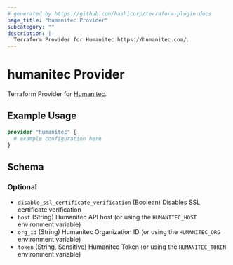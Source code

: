 ```yaml
---
# generated by https://github.com/hashicorp/terraform-plugin-docs
page_title: "humanitec Provider"
subcategory: ""
description: |-
  Terraform Provider for Humanitec https://humanitec.com/.
---
```


# humanitec Provider

Terraform Provider for [Humanitec](https://humanitec.com/).

## Example Usage

```terraform
provider "humanitec" {
  # example configuration here
}
```

<!-- schema generated by tfplugindocs -->
## Schema

### Optional

- `disable_ssl_certificate_verification` (Boolean) Disables SSL certificate verification
- `host` (String) Humanitec API host (or using the `HUMANITEC_HOST` environment variable)
- `org_id` (String) Humanitec Organization ID (or using the `HUMANITEC_ORG` environment variable)
- `token` (String, Sensitive) Humanitec Token (or using the `HUMANITEC_TOKEN` environment variable)
